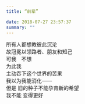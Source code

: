 ```yaml
---
title: “前辈”

date: 2018-07-27 23:57:37
summary: ""
---
```

所有人都想教彼此沉沦\
故冠冕以领路者、朋友和知己\
可我　不想\
为此我\
主动吞下这个世界的苦果\
我以为我能消化——\
但是 旧的种子不能孕育新的希望\
我不能 变得更好
